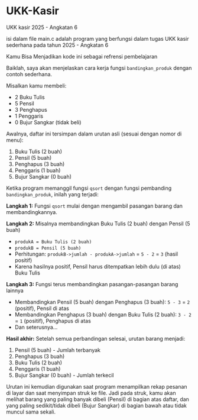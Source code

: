 # UKK-Kasir
UKK kasir 2025 - Angkatan 6

isi dalam file main.c adalah program yang berfungsi dalam tugas UKK kasir sederhana pada tahun 2025 - Angkatan 6 

Kamu Bisa Menjadikan kode ini sebagai refrensi pembelajaran


Baiklah, saya akan menjelaskan cara kerja fungsi `bandingkan_produk` dengan contoh sederhana.

Misalkan kamu membeli:
- 2 Buku Tulis
- 5 Pensil
- 3 Penghapus
- 1 Penggaris
- 0 Bujur Sangkar (tidak beli)

Awalnya, daftar ini tersimpan dalam urutan asli (sesuai dengan nomor di menu):
1. Buku Tulis (2 buah)
2. Pensil (5 buah)
3. Penghapus (3 buah)
4. Penggaris (1 buah)
5. Bujur Sangkar (0 buah)

Ketika program memanggil fungsi `qsort` dengan fungsi pembanding `bandingkan_produk`, inilah yang terjadi:

**Langkah 1:** Fungsi `qsort` mulai dengan mengambil pasangan barang dan membandingkannya.

**Langkah 2:** Misalnya membandingkan Buku Tulis (2 buah) dengan Pensil (5 buah)
- `produkA = Buku Tulis (2 buah)`
- `produkB = Pensil (5 buah)`
- Perhitungan: `produkB->jumlah - produkA->jumlah` = `5 - 2` = `3` (hasil positif)
- Karena hasilnya positif, Pensil harus ditempatkan lebih dulu (di atas) Buku Tulis

**Langkah 3:** Fungsi terus membandingkan pasangan-pasangan barang lainnya
- Membandingkan Pensil (5 buah) dengan Penghapus (3 buah): `5 - 3` = `2` (positif), Pensil di atas
- Membandingkan Penghapus (3 buah) dengan Buku Tulis (2 buah): `3 - 2` = `1` (positif), Penghapus di atas
- Dan seterusnya...

**Hasil akhir:** Setelah semua perbandingan selesai, urutan barang menjadi:
1. Pensil (5 buah) - Jumlah terbanyak
2. Penghapus (3 buah)
3. Buku Tulis (2 buah)
4. Penggaris (1 buah)
5. Bujur Sangkar (0 buah) - Jumlah terkecil

Urutan ini kemudian digunakan saat program menampilkan rekap pesanan di layar dan saat menyimpan struk ke file. Jadi pada struk, kamu akan melihat barang yang paling banyak dibeli (Pensil) di bagian atas daftar, dan yang paling sedikit/tidak dibeli (Bujur Sangkar) di bagian bawah atau tidak muncul sama sekali.
